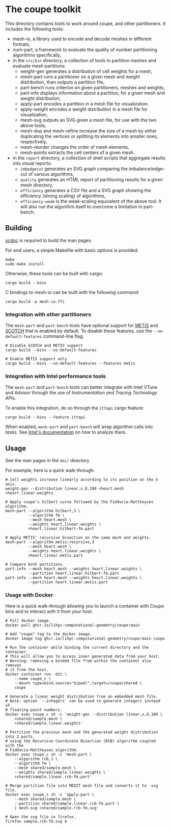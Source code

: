 # The coupe toolkit

This directory contains tools to work around coupe, and other partitioners. It
includes the following tools:

- mesh-io, a library used to encode and decode meshes in different formats,
- num-part, a framework to evaluate the quality of number partitioning
  algorithms specifically,
- in the `src/bin` directory, a collection of tools to partition meshes and
  evaluate mesh partitions:
    - weight-gen generates a distribution of cell weights for a mesh,
    - mesh-part runs a partitioner on a given mesh and weight distribution, then
      outputs a partition file,
    - part-bench runs criterion on given partitioners, meshes and weights,
    - part-info displays information about a partition, for a given mesh and
      weight distribution,
    - apply-part encodes a partition in a mesh file for visualization.
    - apply-weight encodes a weight distribution in a mesh file for
      visualization,
    - mesh-svg outputs an SVG given a mesh file, for use with the two above
      tools,
    - mesh-dup and mesh-refine increase the size of a mesh by either duplicating
      the vertices or splitting its elements into smaller ones, respectively,
    - mesh-reorder changes the order of mesh elements,
    - mesh-points extracts the cell centers of a given mesh.
- in the `report` directory, a collection of shell scripts that aggregate
  results into visual reports:
    - `imbedgecut` generates an SVG graph comparing the imbalance/edge-cut of
      various algorithms,
    - `quality` generates an HTML report of partitioning results for a given
      mesh directory,
    - `efficiency` generates a CSV file and a SVG graph showing the efficiency
      (strong scaling) of algorithms,
    - `efficiency-weak` is the weak-scaling equivalent of the above tool. It
      will also run the algorithm itself to overcome a limitation in part-bench.

## Building

[scdoc] is required to build the man pages.

For end users, a simple Makefile with basic options is provided:

```
make
sudo make install
```

Otherwise, these tools can be built with cargo:

```
cargo build --bins
```

C bindings to mesh-io can be built with the following command:

```
cargo build -p mesh-io-ffi
```

### Integration with other partitioners

The `mesh-part` and `part-bench` tools have optional support for [METIS] and
[SCOTCH] that is enabled by default.  To disable these features, use the
`--no-default-features` command-line flag.

```
# Disable SCOTCH and METIS support
cargo build --bins --no-default-features

# Enable METIS support only
cargo build --bins --no-default-features --features metis
```

### Integration with Intel performance tools

The `mesh-part` and `part-bench` tools can better integrate with Intel VTune and
Advisor through the use of *Instrumentation and Tracing Technology APIs*.

To enable this integration, do so through the `ittapi` cargo feature:

```
cargo build --bins --feature ittapi
```

When enabled, `mesh-part` and `part-bench` will wrap algorithm calls into
*tasks*. See [Intel's documentation][intel] on how to analyze them.

## Usage

See the man pages in the `doc/` directory.

For example, here is a quick walk-through:

```shell
# Cell weights increase linearly according to its position on the X axis.
weight-gen --distribution linear,x,0,100 <heart.mesh >heart.linear.weights

# Apply coupe's hilbert curve followed by the Fidducia-Mattheyses algorithm.
mesh-part --algorithm hilbert,3 \
          --algorithm fm \
          --mesh heart.mesh \
          --weights heart.linear.weights \
          >heart.linear.hilbert-fm.part

# Apply METIS' recursive bisection on the same mesh and weights.
mesh-part --algorithm metis:recursive,3
          --mesh heart.mesh \
          --weights heart.linear.weights \
          >heart.linear.metis.part

# Compare both partitions.
part-info --mesh heart.mesh --weights heart.linear.weights \
          --partition heart.linear.hilbert-fm.part
part-info --mesh heart.mesh --weights heart.linear.weights \
          --partition heart.linear.metis.part
```

### Usage with Docker

Here is a quick walk-through allowing you to launch a container with Coupe bins
and to interact with it from your host.

```shell
# Pull docker image.
docker pull ghcr.io/lihpc-computational-geometry/coupe:main

# Add "coupe" tag to the docker image.
docker image tag ghcr.io/lihpc-computational-geometry/coupe:main coupe

# Run the container while binding the current directory and the container.
# This will allow you to access inner generated data from your host.
# Warning: removing a binded file from within the container also removes
# it from the host.
docker container run -dit \
    --name coupe_c \
    --mount type=bind,source="$(pwd)",target=/coupe/shared \
    coupe

# Generate a linear weight distribution from an embedded mesh file.
# Note: option `--integers` can be used to generate integers instead of
# floating-point numbers.
docker exec coupe_c sh -c 'weight-gen --distribution linear,x,0,100 \
    <shared/sample.mesh \
    >shared/sample.linear.weights'

# Partition the previous mesh and the generated weight distribution into 2 parts.
# using the Recursive Coordinate Bisection (RCB) algorithm coupled with the
# Fidducia-Mattheyses algorithm.
docker exec coupe_c sh -c 'mesh-part \
    --algorithm rcb,1 \
    --algorithm fm \
    --mesh shared/sample.mesh \
    --weights shared/sample.linear.weights \
    >shared/sample.linear.rcb-fm.part'

# Merge partition file into MEDIT mesh file and converts it to .svg file.
docker exec coupe_c sh -c 'apply-part \
    --mesh shared/sample.mesh \
    --partition shared/sample.linear.rcb-fm.part \
    | mesh-svg >shared/sample.rcb-fm.svg'

# Open the svg file in firefox.
firefox sample.rcb-fm.svg &
```

[intel]: https://www.intel.com/content/www/us/en/develop/documentation/vtune-help/top/analyze-performance/code-profiling-scenarios/task-analysis.html#task-analysis_TOP_TASKS
[METIS]: https://github.com/LIHPC-Computational-Geometry/metis-rs
[SCOTCH]: https://github.com/LIHPC-Computational-Geometry/scotch-rs
[scdoc]: https://sr.ht/~sircmpwn/scdoc/
